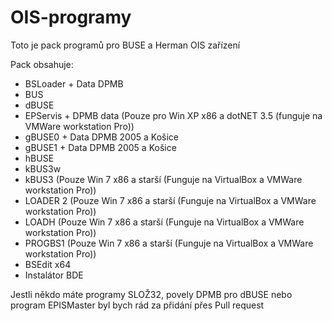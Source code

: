 # OIS-programy
Toto je pack programů pro BUSE a Herman OIS zařízení

Pack obsahuje:

- BSLoader + Data DPMB
- BUS
- dBUSE
- EPServis + DPMB data (Pouze pro Win XP x86 a dotNET 3.5 (funguje na VMWare workstation Pro))
- gBUSE0 + Data DPMB 2005 a Košice
- gBUSE1 + Data DPMB 2005 a Košice
- hBUSE
- kBUS3w
- kBUS3 (Pouze Win 7 x86 a starší (Funguje na VirtualBox a VMWare workstation Pro))
- LOADER 2 (Pouze Win 7 x86 a starší (Funguje na VirtualBox a VMWare workstation Pro))
- LOADH (Pouze Win 7 x86 a starší (Funguje na VirtualBox a VMWare workstation Pro))
- PROGBS1 (Pouze Win 7 x86 a starší (Funguje na VirtualBox a VMWare workstation Pro))
- BSEdit x64
- Instalátor BDE

Jestli někdo máte programy SLOŽ32, povely DPMB pro dBUSE nebo program EPISMaster byl bych rád za přidání přes Pull request
